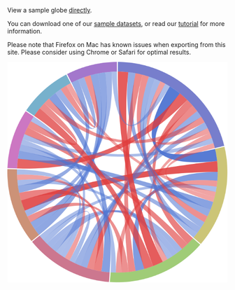 View a sample globe [directly](/globe?view=%2Fsample_small.csv).  


You can download one of our [sample datasets](/sample_small.csv), or read our [tutorial](/tutorial) 
for more information.

Please note that Firefox on Mac has known issues when exporting from this site. 
Please consider using Chrome or Safari for optimal results.

![globe example](./tutorial/globe_example.svg)
